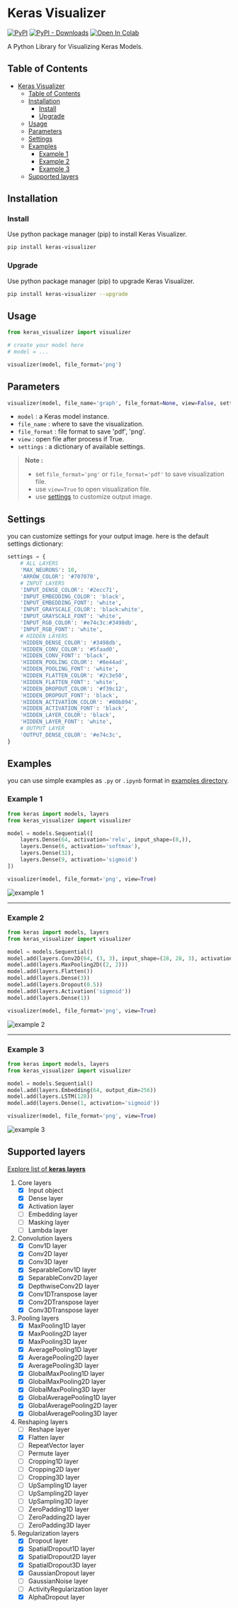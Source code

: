 # Keras Visualizer

[![PyPI](https://img.shields.io/pypi/v/keras-visualizer)](https://pypi.org/project/keras-visualizer)
[![PyPI - Downloads](https://img.shields.io/pypi/dm/keras-visualizer?color=blue)](https://pypistats.org/packages/keras-visualizer)
[![Open In Colab](https://colab.research.google.com/assets/colab-badge.svg)](https://colab.research.google.com/github/mahyar-amiri/keras-visualizer/)

A Python Library for Visualizing Keras Models.

## Table of Contents

<!-- TOC -->

* [Keras Visualizer](#keras-visualizer)
    * [Table of Contents](#table-of-contents)
    * [Installation](#installation)
        * [Install](#install)
        * [Upgrade](#upgrade)
    * [Usage](#usage)
    * [Parameters](#parameters)
    * [Settings](#settings)
    * [Examples](#examples)
        * [Example 1](#example-1)
        * [Example 2](#example-2)
        * [Example 3](#example-3)
    * [Supported layers](#supported-layers)

<!-- TOC -->

## Installation

### Install

Use python package manager (pip) to install Keras Visualizer.

```bash
pip install keras-visualizer
```

### Upgrade

Use python package manager (pip) to upgrade Keras Visualizer.

```bash
pip install keras-visualizer --upgrade
```

## Usage

```python
from keras_visualizer import visualizer

# create your model here
# model = ...

visualizer(model, file_format='png')
```

## Parameters

```python
visualizer(model, file_name='graph', file_format=None, view=False, settings=None)
```

- `model` : a Keras model instance.
- `file_name` : where to save the visualization.
- `file_format` : file format to save 'pdf', 'png'.
- `view` : open file after process if True.
- `settings` : a dictionary of available settings.

> **Note :**
> - set `file_format='png'` or `file_format='pdf'` to save visualization file.
> - use `view=True` to open visualization file.
> - use [settings](#settings) to customize output image.

## Settings

you can customize settings for your output image. here is the default settings dictionary:

```python
settings = {
    # ALL LAYERS
    'MAX_NEURONS': 10,
    'ARROW_COLOR': '#707070',
    # INPUT LAYERS
    'INPUT_DENSE_COLOR': '#2ecc71',
    'INPUT_EMBEDDING_COLOR': 'black',
    'INPUT_EMBEDDING_FONT': 'white',
    'INPUT_GRAYSCALE_COLOR': 'black:white',
    'INPUT_GRAYSCALE_FONT': 'white',
    'INPUT_RGB_COLOR': '#e74c3c:#3498db',
    'INPUT_RGB_FONT': 'white',
    # HIDDEN LAYERS
    'HIDDEN_DENSE_COLOR': '#3498db',
    'HIDDEN_CONV_COLOR': '#5faad0',
    'HIDDEN_CONV_FONT': 'black',
    'HIDDEN_POOLING_COLOR': '#8e44ad',
    'HIDDEN_POOLING_FONT': 'white',
    'HIDDEN_FLATTEN_COLOR': '#2c3e50',
    'HIDDEN_FLATTEN_FONT': 'white',
    'HIDDEN_DROPOUT_COLOR': '#f39c12',
    'HIDDEN_DROPOUT_FONT': 'black',
    'HIDDEN_ACTIVATION_COLOR': '#00b894',
    'HIDDEN_ACTIVATION_FONT': 'black',
    'HIDDEN_LAYER_COLOR': 'black',
    'HIDDEN_LAYER_FONT': 'white',
    # OUTPUT LAYER
    'OUTPUT_DENSE_COLOR': '#e74c3c',
}
```

## Examples

you can use simple examples as `.py` or `.ipynb` format in [examples directory](examples).

### Example 1

```python
from keras import models, layers
from keras_visualizer import visualizer

model = models.Sequential([
    layers.Dense(64, activation='relu', input_shape=(8,)),
    layers.Dense(6, activation='softmax'),
    layers.Dense(32),
    layers.Dense(9, activation='sigmoid')
])

visualizer(model, file_format='png', view=True)
```

![example 1](examples/example1_output.png)

---

### Example 2

```python
from keras import models, layers
from keras_visualizer import visualizer

model = models.Sequential()
model.add(layers.Conv2D(64, (3, 3), input_shape=(28, 28, 3), activation='relu'))
model.add(layers.MaxPooling2D((2, 2)))
model.add(layers.Flatten())
model.add(layers.Dense(3))
model.add(layers.Dropout(0.5))
model.add(layers.Activation('sigmoid'))
model.add(layers.Dense(1))

visualizer(model, file_format='png', view=True)
```

![example 2](examples/example2_output.png)

---

### Example 3

```python
from keras import models, layers
from keras_visualizer import visualizer

model = models.Sequential()
model.add(layers.Embedding(64, output_dim=256))
model.add(layers.LSTM(128))
model.add(layers.Dense(1, activation='sigmoid'))

visualizer(model, file_format='png', view=True)
```

![example 3](examples/example3_output.png)

## Supported layers

[Explore list of **keras layers**](https://keras.io/api/layers/)

1. Core layers
    - [x] Input object
    - [x] Dense layer
    - [x] Activation layer
    - [ ] Embedding layer
    - [ ] Masking layer
    - [ ] Lambda layer

2. Convolution layers
    - [x] Conv1D layer
    - [x] Conv2D layer
    - [x] Conv3D layer
    - [x] SeparableConv1D layer
    - [x] SeparableConv2D layer
    - [x] DepthwiseConv2D layer
    - [x] Conv1DTranspose layer
    - [x] Conv2DTranspose layer
    - [x] Conv3DTranspose layer

3. Pooling layers
    - [x] MaxPooling1D layer
    - [x] MaxPooling2D layer
    - [x] MaxPooling3D layer
    - [x] AveragePooling1D layer
    - [x] AveragePooling2D layer
    - [x] AveragePooling3D layer
    - [x] GlobalMaxPooling1D layer
    - [x] GlobalMaxPooling2D layer
    - [x] GlobalMaxPooling3D layer
    - [x] GlobalAveragePooling1D layer
    - [x] GlobalAveragePooling2D layer
    - [x] GlobalAveragePooling3D layer

4. Reshaping layers
    - [ ] Reshape layer
    - [x] Flatten layer
    - [ ] RepeatVector layer
    - [ ] Permute layer
    - [ ] Cropping1D layer
    - [ ] Cropping2D layer
    - [ ] Cropping3D layer
    - [ ] UpSampling1D layer
    - [ ] UpSampling2D layer
    - [ ] UpSampling3D layer
    - [ ] ZeroPadding1D layer
    - [ ] ZeroPadding2D layer
    - [ ] ZeroPadding3D layer

5. Regularization layers
    - [x] Dropout layer
    - [x] SpatialDropout1D layer
    - [x] SpatialDropout2D layer
    - [x] SpatialDropout3D layer
    - [x] GaussianDropout layer
    - [ ] GaussianNoise layer
    - [ ] ActivityRegularization layer
    - [x] AlphaDropout layer